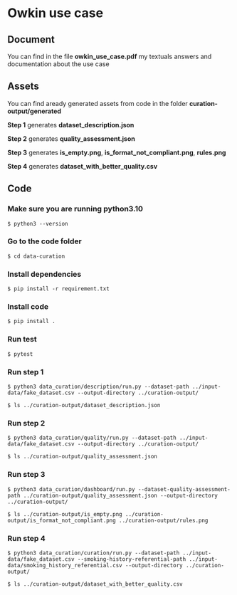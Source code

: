 # Owkin use case
## Document
You can find in the file **owkin_use_case.pdf** my textuals answers and documentation about the use case
## Assets
You can find aready generated assets from code in the folder **curation-output/generated**

**Step 1** generates **dataset_description.json** 

**Step 2** generates **quality_assessment.json** 

**Step 3** generates **is_empty.png**, **is_format_not_compliant.png**, **rules.png**

**Step 4** generates **dataset_with_better_quality.csv**

## Code

### Make sure you are running python3.10
 ```console
$ python3 --version
```
### Go to the code folder 
 ```console
$ cd data-curation
```
### Install dependencies 
 ```console
$ pip install -r requirement.txt
```
### Install code 
 ```console
$ pip install .
```
### Run test
 ```console
$ pytest
```
### Run step 1
 ```console
$ python3 data_curation/description/run.py --dataset-path ../input-data/fake_dataset.csv --output-directory ../curation-output/ 
```
 ```console
$ ls ../curation-output/dataset_description.json 
```
### Run step 2
 ```console
$ python3 data_curation/quality/run.py --dataset-path ../input-data/fake_dataset.csv --output-directory ../curation-output/
```
 ```console
$ ls ../curation-output/quality_assessment.json 
```
### Run step 3
 ```console
$ python3 data_curation/dashboard/run.py --dataset-quality-assessment-path ../curation-output/quality_assessment.json --output-directory ../curation-output/
```
 ```console
$ ls ../curation-output/is_empty.png ../curation-output/is_format_not_compliant.png ../curation-output/rules.png
```
### Run step 4
 ```console
$ python3 data_curation/curation/run.py --dataset-path ../input-data/fake_dataset.csv --smoking-history-referential-path ../input-data/smoking_history_referential.csv --output-directory ../curation-output/
```
 ```console
$ ls ../curation-output/dataset_with_better_quality.csv
```
